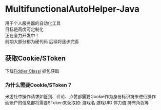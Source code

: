 # MultifunctionalAutoHelper-Java
用于个人服务器的自动化工具   
目标是高度可定制化    
正在全力开发中！  
前期大部分都为硬代码 后续将逐步完善

## 获取Cookie/SToken
下载[Fiddler Classi](https://www.telerik.com/fiddle) 抓包获取

### 为什么需要Cookie/SToken？  
米游社中操作请求如签到、评论、点赞都需要Cookie作为身份标识符来进行操作    
而账户的信息都将需要SToken来获取如: 游戏名 游戏UID 体力值 持有角色等
